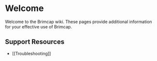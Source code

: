 # Welcome

Welcome to the Brimcap wiki. These pages provide additional information for
your effective use of Brimcap.

## Support Resources

- [[Troubleshooting]]
